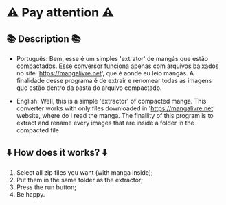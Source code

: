 # :warning: Pay attention :warning:

## :books: Description :books:
* Português: Bem, esse é um simples 'extrator' de mangás que estão compactados. Esse conversor funciona apenas com arquivos baixados no site 'https://mangalivre.net', que é aonde eu leio mangás. A finalidade desse programa é de extrair e renomear todas as imagens que estão dentro da pasta do arquivo compactado.

* English: Well, this is a simple 'extractor' of compacted manga. This converter works with only files downloaded in 'https://mangalivre.net' website, where do I read the manga. The finallity of this program is to extract and rename every images that are inside a folder in the compacted file.

## :arrow_down: How does it works? :arrow_down:

1. Select all zip files you want (with manga inside);
2. Put them in the same folder as the extractor;
3. Press the run button;
4. Be happy.
